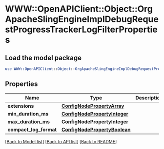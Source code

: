 # WWW::OpenAPIClient::Object::OrgApacheSlingEngineImplDebugRequestProgressTrackerLogFilterProperties

## Load the model package
```perl
use WWW::OpenAPIClient::Object::OrgApacheSlingEngineImplDebugRequestProgressTrackerLogFilterProperties;
```

## Properties
Name | Type | Description | Notes
------------ | ------------- | ------------- | -------------
**extensions** | [**ConfigNodePropertyArray**](ConfigNodePropertyArray.md) |  | [optional] 
**min_duration_ms** | [**ConfigNodePropertyInteger**](ConfigNodePropertyInteger.md) |  | [optional] 
**max_duration_ms** | [**ConfigNodePropertyInteger**](ConfigNodePropertyInteger.md) |  | [optional] 
**compact_log_format** | [**ConfigNodePropertyBoolean**](ConfigNodePropertyBoolean.md) |  | [optional] 

[[Back to Model list]](../README.md#documentation-for-models) [[Back to API list]](../README.md#documentation-for-api-endpoints) [[Back to README]](../README.md)


